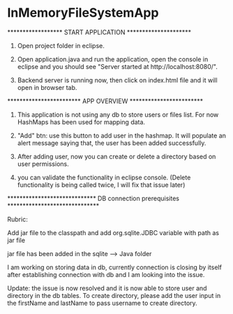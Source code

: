 # InMemoryFileSystemApp
****************** START APPLICATION *********************

1. Open project folder in eclipse. 

2. Open application.java and run the application, open the console in eclipse and you should see
   "Server started at http://localhost:8080/".
   
3. Backend server is running now, then click on index.html file and it will open in browser tab.


************************ APP OVERVIEW ************************

1. This application is not using any db to store users or files list. For now HashMaps has been used for 
   mapping data. 
   
2. "Add" btn: use this button to add user in the hashmap. It will populate an alert message saying that, 
   the user has been added successfully.
 
3. After adding user, now you can create or delete a directory based on user permissions. 

4. you can validate the functionality in eclipse console. 
   (Delete functionality is being called twice, I will fix that issue later)
 
 
 ***************************** DB connection prerequisites ******************************

 Rubric: 
 
 Add jar file to the classpath and add org.sqlite.JDBC variable with path as jar file 
 
 jar file has been added in the sqlite --> Java folder

I am working on storing data in db, currently connection is closing by itself after establishing connection with db and I am looking into the issue. 

Update: the issue is now resolved and it is now able to store user and directory in the db tables. To create directory, please add the user input in the firstName and lastName to pass username to create directory.
